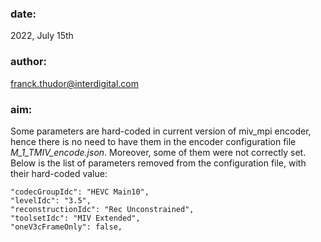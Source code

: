 ### date: 
2022, July 15th

### author: 
franck.thudor@interdigital.com

### aim:
Some parameters are hard-coded in current version of miv_mpi encoder, hence there is no need to have them in the encoder configuration file _M_1_TMIV_encode.json_. Moreover, some of them were not correctly set. Below is the list of parameters removed from the configuration file, with their hard-coded value:
```
"codecGroupIdc": "HEVC Main10",
"levelIdc": "3.5",
"reconstructionIdc": "Rec Unconstrained",
"toolsetIdc": "MIV Extended",
"oneV3cFrameOnly": false,
```
    